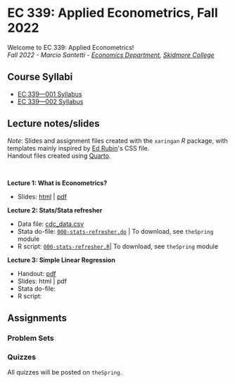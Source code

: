 # EC 339: Applied Econometrics, Fall 2022

Welcome to EC 339: Applied Econometrics!<br>
*Fall 2022 - Marcio Santetti - [Economics Department](https://www.skidmore.edu/economics/), [Skidmore College](https://www.skidmore.edu/)*


## Course Syllabi

- [EC 339&mdash;001 Syllabus](https://raw.githack.com/marciosantetti/ec339-f22/main/syllabus/ec339-syllabus-f22.pdf)
- [EC 339&mdash;002 Syllabus](https://raw.githack.com/marciosantetti/ec339-f22/main/syllabus/ec-339-s2-syllabus-f22.pdf)

## Lecture notes/slides

*Note*: Slides and assignment files created with the `xaringan` *R* package, with templates mainly inspired by [Ed Rubin](https://github.com/edrubin)'s CSS file. <br>
Handout files created using [Quarto](https://quarto.org/).

<br>

**Lecture 1: What is Econometrics?**

  - Slides: [html](https://raw.githack.com/marciosantetti/ec339-f22/main/lectures/000-stats-refresher/000-what-is-econometrics.html) | [pdf](https://raw.githack.com/marciosantetti/ec339-f22/main/lectures/000-stats-refresher/000-what-is-econometrics.pdf)

**Lecture 2: Stats/Stata refresher**

  - Data file: [cdc_data.csv](https://raw.githack.com/marciosantetti/ec339-f22/main/lectures/000-stats-refresher/cdc_data.csv)
  - Stata do-file: [`000-stats-refresher.do`](https://github.com/marciosantetti/ec339-f22/blob/main/lectures/000-stats-refresher/000-stats-refresher.do) | To download, see `theSpring` module
  - R script: [`000-stats-refresher.R`](https://github.com/marciosantetti/ec339-f22/blob/main/lectures/000-stats-refresher/000-stats-refresher.R)| To download, see `theSpring` module
  
 **Lecture 3: Simple Linear Regression**
 
  - Handout: [pdf](https://raw.githack.com/marciosantetti/ec339-f22/main/lectures/001-simple-regression/simple-regression.pdf)
  - Slides: html | pdf
  - Stata do-file: 
  - R script: 


## Assignments


### Problem Sets



### Quizzes

All quizzes will be posted on `theSpring`.


